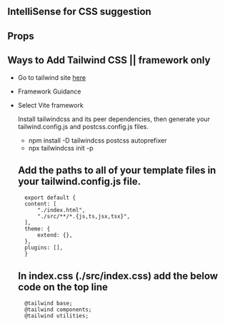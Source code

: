 ## IntelliSense for CSS suggestion 

## Props 


## Ways to Add Tailwind CSS  || framework only
- Go to tailwind site [here](https://tailwindcss.com/docs/installation "TailwindCSS")
- Framework Guidance
- Select Vite framework

    Install tailwindcss and its peer dependencies, then generate your tailwind.config.js and postcss.config.js files.
    - npm install -D tailwindcss postcss autoprefixer
    - npx tailwindcss init -p       

    Add the paths to all of your template files in your tailwind.config.js file.
    - 
        export default {
        content: [
            "./index.html",
            "./src/**/*.{js,ts,jsx,tsx}",
        ],
        theme: {
            extend: {},
        },
        plugins: [],
        }

    In index.css (./src/index.css) add the below code on the top line
    - 
        @tailwind base;
        @tailwind components;
        @tailwind utilities;